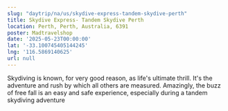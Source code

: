 ```yaml
---
slug: "daytrip/na/us/skydive-express-tandem-skydive-perth"
title: Skydive Express- Tandem Skydive Perth
location: Perth, Perth, Australia, 6391
poster: Madtravelshop
date: '2025-05-23T00:00:00'
lat: '-33.100745405144245'
lng: '116.5869140625'
url: null
---
```


Skydiving is known, for very good reason, as life's ultimate thrill. It's the adventure and rush by which all others are measured. Amazingly, the buzz of free fall is an easy and safe experience, especially during a tandem skydiving adventure
